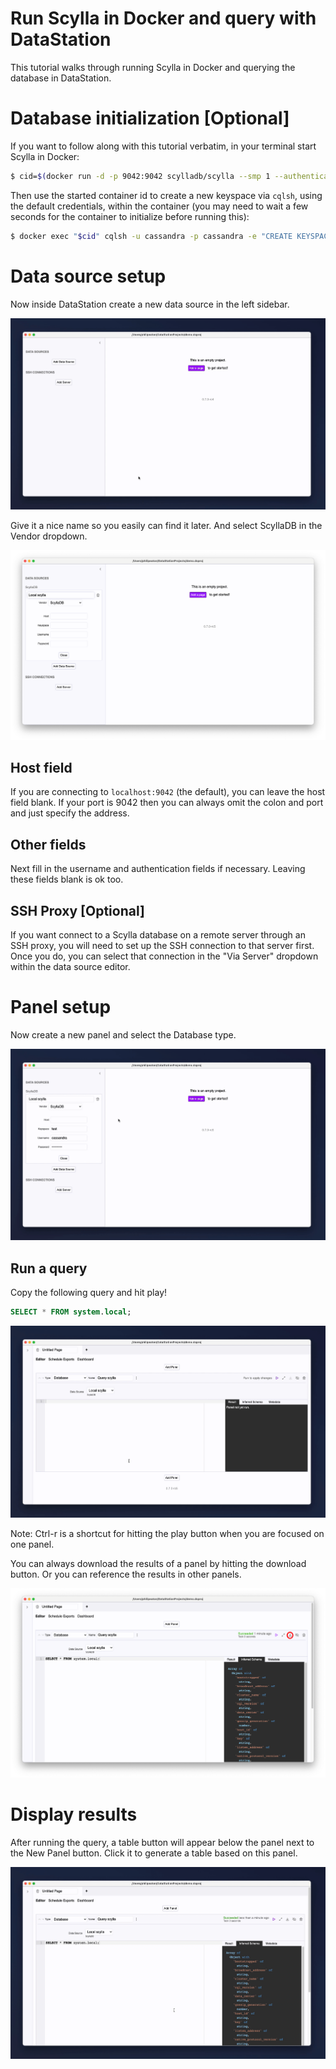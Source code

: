 # Run Scylla in Docker and query with DataStation

This tutorial walks through running Scylla in Docker and querying the
database in DataStation.

# Database initialization [Optional]

If you want to follow along with this tutorial verbatim, in your
terminal start Scylla in Docker:

```bash
$ cid=$(docker run -d -p 9042:9042 scylladb/scylla --smp 1 --authenticator PasswordAuthenticator --broadcast-address 127.0.0.1 --listen-address 0.0.0.0 --broadcast-rpc-address 127.0.0.1)
```

Then use the started container id to create a new keyspace via
`cqlsh`, using the default credentials, within the container (you may
need to wait a few seconds for the container to initialize before
running this):

```bash
$ docker exec "$cid" cqlsh -u cassandra -p cassandra -e "CREATE KEYSPACE test WITH REPLICATION = {'class': 'SimpleStrategy', 'replication_factor': 1};"
```

# Data source setup

Now inside DataStation create a new data source in the left sidebar.

![Creating a new data source](/tutorials/create-data-source.gif)

Give it a nice name so you easily can find it later. And select ScyllaDB
in the Vendor dropdown.

![Creating a Scylla data source](/tutorials/create-scylla-data-source.png)

## Host field

If you are connecting to `localhost:9042` (the default), you can
leave the host field blank. If your port is 9042 then you can always
omit the colon and port and just specify the address.

## Other fields

Next fill in the username and authentication fields if
necessary. Leaving these fields blank is ok too.

## SSH Proxy [Optional]

If you want connect to a Scylla database on a remote server through an
SSH proxy, you will need to set up the SSH connection to that server
first. Once you do, you can select that connection in the "Via Server"
dropdown within the data source editor.

# Panel setup

Now create a new panel and select the Database type.

![Create database panel](/tutorials/create-scylla-database-panel.gif)

## Run a query

Copy the following query and hit play!

```sql
SELECT * FROM system.local;
```

![Run Scylla query](/tutorials/run-scylla-query.gif)

Note: Ctrl-r is a shortcut for hitting the play button when you are
focused on one panel.

You can always download the results of a panel by hitting the download
button. Or you can reference the results in other panels.

![Download panel results](/tutorials/download-scylla-panel-results.png)

# Display results

After running the query, a table button will appear below the panel
next to the New Panel button. Click it to generate a table based on
this panel.

![Render results](/tutorials/graph-scylla-database-results.gif)
